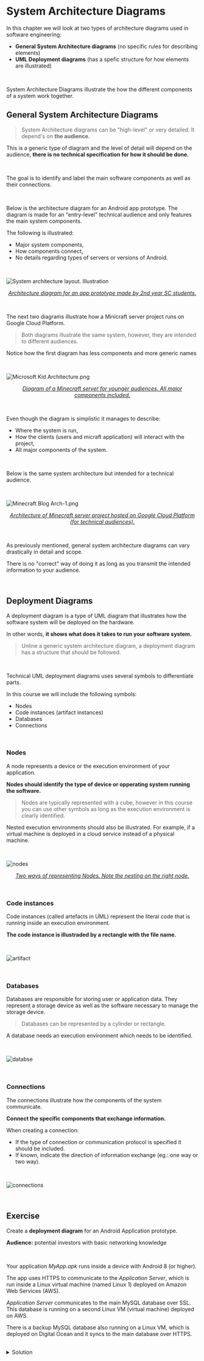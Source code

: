 # System Architecture Diagrams

In this chapter we will look at two types of architecture diagrams used in software engineering:

- **General System Architecture diagrams** (no specific rules for describing elements)
- **UML Deployment diagrams** (has a spefic structure for how elements are illustrated)

<br>

System Architecture Diagrams illustrate the how the different components of a system work together.



## General System Architecture Diagrams

> System Architecture diagrams can be "high-level" or very detailed. It depend's on **the audience.**

This is a generic type of diagram and the level of detail will depend on the audience, **there is no technical specification for how it should be done.**

<br>

The goal is to identify and label the main software components as well as their connections.

<br>

Below is the architecture diagram for an Android app prototype. The diagram is made for an "entry-level" technical audience and only features the main system components.

The following is illustrated:

- Major system components,
- How components connect,
- No details regarding types of servers or versions of Android.

<br>

![System architecture layout. Illustration](https://www.epimorphics.com/wp-content/uploads/2017/02/SystemArhitectureLayout-1024x791.png ':size=600')

<p align="center"><a href="https://www.epimorphics.com/student-project-myrivers-intro/"><em>Architecture diagram for an app prototype made by 2nd year SC students.</em></a></p>

<br>

The next two diagrams illustrate how a Minicraft server project runs on Google Cloud Platform.

> Both diagrams illustrate the same system, however, they are intended to different audiences.



Notice how the first diagram has less components and more generic names

<br>

![Microsoft Kid Architecture.png](https://storage.googleapis.com/gweb-cloudblog-publish/images/Microsoft_Kid_Architecture.max-2100x2100.png)

<p align="center"><a href="https://cloud.google.com/blog/products/gcp/brick-by-brick-learn-gcp-by-setting-up-a-minecraft-server"><em>Diagram of a Minecraft server for younger audiences. All major components included.</em></a></p>

<br>

Even though the diagram is simplistic it manages to describe:

- Where the system is run,
- How the clients (users and micraft application) will interact with the project,
- All major components of the system.

<br>

Below is the same system architecture but intended for a technical audience.

<br>

![Minecraft Blog Arch-1.png](https://storage.googleapis.com/gweb-cloudblog-publish/images/Minecraft_Blog_Arch-1.max-1400x1400.png)

<p align="center"><a href="https://cloud.google.com/blog/products/gcp/brick-by-brick-learn-gcp-by-setting-up-a-minecraft-server"><em>Architecture of Minecraft server project hosted on Google Cloud Platform (for technical audiences).</em></a></p>

<br>

As previously mentioned, general system architecture diagrams can vary drastically in detail and scope.

There is no "correct" way of doing it as long as you transmit the intended information to your audience.

<br>

## Deployment Diagrams

A deployment diagram is a type of UML diagram that illustrates how the software system will be deployed on the hardware.

In other words, **it shows what does it takes to run your software system.**

> Unline a generic system architecture diagram, a deployment diagram has a structure that should be followed.

<br>

Technical UML deployment diagrams uses several symbols to differentiate parts.

In this course we will include the following symbols:

- Nodes
- Code instances (artifact instances)
- Databases
- Connections

<br>

### Nodes

A node represents a device or the execution environment of your application.

**Nodes should identify the type of device or opperating system running the software.**

> Nodes are typically represented with a cube, however in this course you can use other symbols as long as the execution environment is clearly identified.

Nested execution environments should also be illustrated. For example, if a virtual machine is deployed in a cloud service instead of a physical machine.

<br>

![nodes](assets/nodes.png)

<p align="center"><a href="#"><em>Two ways of representing Nodes. Note the nesting on the right node.</em></a></p>

<br>

### Code instances

Code instances (called artefacts in UML) represent the literal code that is running inside an execution environment.

**The code instance is illustraded by a rectangle with the file name.**

<br>

![artifact](assets/artifact.png)

<br>

### Databases

Databases are responsible for storing user or application data. They represent a storage device as well as the software necessary to manage the storage device.

> Databases can be represented by a cylinder or rectangle.

A database needs an execution environment which needs to be identified.

<br>

![databse](assets/databse.png)

<br>

### Connections

The connections illustrate how the components of the system communicate.

**Connect the specific components that exchange information.**

When creating a connection:

- If the type of connection or communication protocol is specified it should be included.
- If known, indicate the direction of information exchange (eg.: one way or two way).

<br>

![connections](assets/connections.png)

<br>

## Exercise

Create a **deployment diagram** for an Android Application prototype.

**Audience:** potential investors with basic networking knowledge

<br>

Your application *MyApp.apk* runs inside a device with Android 8 (or higher).

The app uses HTTPS to communicate to the *Application Server*, which is run inside a Linux virtual machine (named Linux 1) deployed on Amazon Web Services (AWS).

*Application Server* communicates to the main MySQL database over SSL. This database is running on a second Linux VM (virtual machine) deployed on AWS.

There is a backup MySQL database also running on a Linux VM, which is deployed on Digital Ocean and it syncs to the main database over HTTPS.

<br>

<details>
    <summary>Solution</summary>
    <ul>
        <li>
            <img src="./wk10/assets/Wk10-Deployment_diagram.png" alt="solution to chapter exercise"/>
        </li>
    </ul>
</details>

